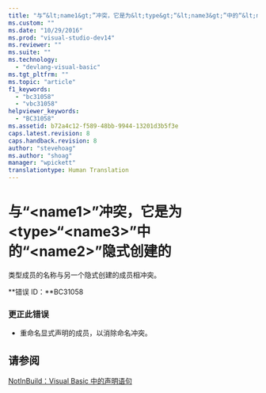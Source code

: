 ```yaml
---
title: "与“&lt;name1&gt;”冲突，它是为&lt;type&gt;“&lt;name3&gt;”中的“&lt;name2&gt;”隐式创建的 | Microsoft Docs"
ms.custom: ""
ms.date: "10/29/2016"
ms.prod: "visual-studio-dev14"
ms.reviewer: ""
ms.suite: ""
ms.technology: 
  - "devlang-visual-basic"
ms.tgt_pltfrm: ""
ms.topic: "article"
f1_keywords: 
  - "bc31058"
  - "vbc31058"
helpviewer_keywords: 
  - "BC31058"
ms.assetid: b72a4c12-f589-48bb-9944-13201d3b5f3e
caps.latest.revision: 8
caps.handback.revision: 8
author: "stevehoag"
ms.author: "shoag"
manager: "wpickett"
translationtype: Human Translation
---
```

# 与“&lt;name1&gt;”冲突，它是为&lt;type&gt;“&lt;name3&gt;”中的“&lt;name2&gt;”隐式创建的
类型成员的名称与另一个隐式创建的成员相冲突。  
  
 **错误 ID：**BC31058  
  
### 更正此错误  
  
-   重命名显式声明的成员，以消除命名冲突。  
  
## 请参阅  
 [NotInBuild：Visual Basic 中的声明语句](http://msdn.microsoft.com/zh-cn/81f3c398-f45c-4d95-80bf-aa39d1a0fb30)